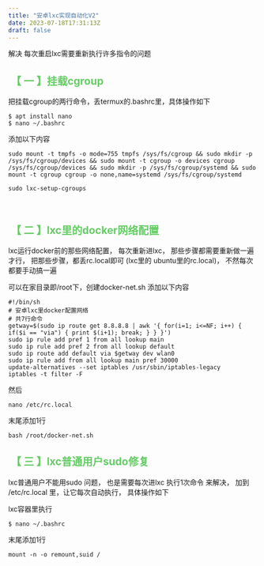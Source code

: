 ```yaml
---                                           
title: "安卓lxc实现自动化V2"                                
date: 2023-07-18T17:31:13Z                    
draft: false                                  
---
```


解决 每次重启lxc需要重新执行许多指令的问题
<!--more-->

## <font color=#66CC66> 【 一 】挂载cgroup </font>
把挂载cgroup的两行命令，丢termux的.bashrc里，具体操作如下
```
$ apt install nano
$ nano ~/.bashrc
```

添加以下内容
```
sudo mount -t tmpfs -o mode=755 tmpfs /sys/fs/cgroup && sudo mkdir -p /sys/fs/cgroup/devices && sudo mount -t cgroup -o devices cgroup /sys/fs/cgroup/devices && sudo mkdir -p /sys/fs/cgroup/systemd && sudo mount -t cgroup cgroup -o none,name=systemd /sys/fs/cgroup/systemd

sudo lxc-setup-cgroups
```

&nbsp; 


## <font color=#66CC66> 【 二 】lxc里的docker网络配置 </font>
lxc运行docker前的那些网络配置，
每次重新进lxc，
那些步骤都需要重新做一遍才行，
把那些步骤，都丢rc.local即可
(lxc里的 ubuntu里的rc.local)，
不然每次都要手动搞一遍


可以在家目录即/root下，创建docker-net.sh
添加以下内容
```
#!/bin/sh
# 安卓lxc里docker配置网络
# 共7行命令
getway=$(sudo ip route get 8.8.8.8 | awk '{ for(i=1; i<=NF; i++) { if($i == "via") { print $(i+1); break; } } }')
sudo ip rule add pref 1 from all lookup main
sudo ip rule add pref 2 from all lookup default
sudo ip route add default via $getway dev wlan0
sudo ip rule add from all lookup main pref 30000
update-alternatives --set iptables /usr/sbin/iptables-legacy
iptables -t filter -F
```

然后
```
nano /etc/rc.local
```
末尾添加1行
```
bash /root/docker-net.sh
```


## <font color=#66CC66> 【 三 】lxc普通用户sudo修复 </font>
lxc普通用户不能用sudo 问题，
也是需要每次进lxc 执行1次命令 来解决，
加到 /etc/rc.local 里，让它每次自动执行，
具体操作如下

lxc容器里执行
```
$ nano ~/.bashrc
```

末尾添加1行
```
mount -n -o remount,suid /
```
